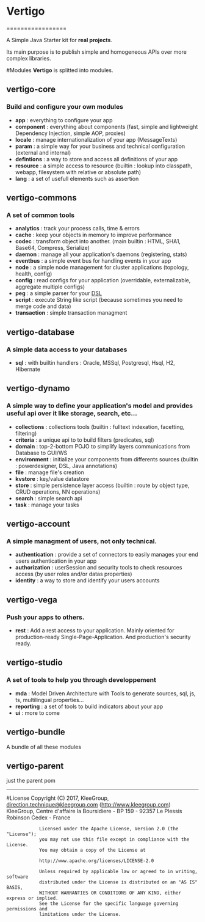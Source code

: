 # Vertigo
=================

A Simple Java Starter  kit for **real projects**.

Its main purpose is to publish simple and homogeneous APIs over more complex libraries.


#Modules
__Vertigo__ is splitted into modules.

## vertigo-core
### Build and configure your own modules 

* __app__ : everything to configure your app
* __component__ : everything about components (fast, simple and lightweight Dependency Injection, simple AOP, proxies)
* __locale__ : manage internationalization of your app (MessageTexts)
* __param__ : a simple way for your business and technical configuration (external and internal)
* __defintions__ : a way to store and access all definitions of your app
* __resource__ : a simple access to resource (builtin : lookup into classpath, webapp, filesystem with relative or absolute path)
* __lang__ : a set of usefull elements such as assertion
 

## vertigo-commons
### A set of common tools 

* __analytics__ : track your process calls, time & errors
* __cache__ : keep your objects in memory to improve performance
* __codec__ : transform object into another. (main builtin : HTML, SHA1, Base64, Compress, Serialize) 
* __daemon__ : manage all your application's daemons (registering, stats) 
* __eventbus__ : a simple event bus for handling events in your app  
* __node__ : a simple node management for cluster applications (topology, health, config)
* __config__ : read configs for your application (overridable, externalizable, aggregate multiple configs)
* __peg__ : a simple parser for your [DSL](http://en.wikipedia.org/wiki/Domain-specific_language)
* __script__ : execute String like script (because sometimes you need to merge code and data)
* __transaction__ : simple transaction managment 

## vertigo-database
### A simple data access to your databases

* __sql__ : with builtin handlers : Oracle, MSSql, Postgresql, Hsql, H2, Hibernate

## vertigo-dynamo
### A simple way to define your application's model and provides useful api over it like storage, search, etc...
  
* __collections__ : collections tools (builtin : fulltext indexation, facetting, filtering)   
* __criteria__ : a unique api to to build filters (predicates, sql)
* __domain__ : top-2-bottom POJO to simplify layers communications from Database to GUI/WS
* __environment__ : initialize your components from differents sources (builtin : powerdesigner, DSL, Java annotations)
* __file__ : manage file's creation
* __kvstore__ : key/value datastore
* __store__ : simple persistence layer access (builtin : route by object type, CRUD operations, NN operations)
* __search__ : simple search api
* __task__ : manage your tasks


## vertigo-account
### A simple managment of users, not only technical.

* __authentication__ : provide a set of connectors to easily manages your end users authentication in your app
* __authorization__ : userSession and security tools to check resources access (by user roles and/or datas properties)   
* __identity__ : a way to store and identify your users accounts


## vertigo-vega
### Push your apps to others.

* __rest__ : Add a rest access to your application. Mainly oriented for production-ready Single-Page-Application. And production's security ready.


## vertigo-studio
### A set of tools to help you through developpement
* __mda__ : Model Driven Architecture with Tools to generate sources, sql, js, ts, multilingual properties...
* __reporting__ : a set of tools to build indicators about your app
* __ui__ : more to come

## vertigo-bundle
A bundle of all these modules


## vertigo-parent
just the parent pom

-----
#License
                Copyright (C) 2017, KleeGroup, direction.technique@kleegroup.com (http://www.kleegroup.com)
                KleeGroup, Centre d'affaire la Boursidiere - BP 159 - 92357 Le Plessis Robinson Cedex - France
                
                Licensed under the Apache License, Version 2.0 (the "License");
                you may not use this file except in compliance with the License.
                You may obtain a copy of the License at
                
                http://www.apache.org/licenses/LICENSE-2.0
                
                Unless required by applicable law or agreed to in writing, software
                distributed under the License is distributed on an "AS IS" BASIS,
                WITHOUT WARRANTIES OR CONDITIONS OF ANY KIND, either express or implied.
                See the License for the specific language governing permissions and
                limitations under the License.
